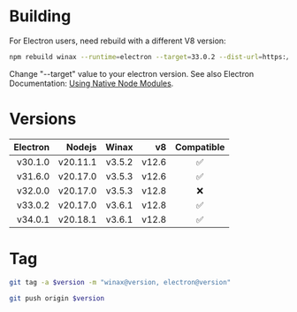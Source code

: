 # Building

For Electron users, need rebuild with a different V8 version:

```bash
npm rebuild winax --runtime=electron --target=33.0.2 --dist-url=https://electronjs.org/headers --build-from-source
```

Change "--target" value to your electron version.
See also Electron Documentation: [Using Native Node Modules](https://electron.atom.io/docs/tutorial/using-native-node-modules/).

# Versions

| Electron |   Nodejs |  Winax |    v8 | Compatible |
| -------: | -------: | -----: | ----: | :--------: |
|  v30.1.0 | v20.11.1 | v3.5.2 | v12.6 |     ✅     |
|  v31.6.0 | v20.17.0 | v3.5.3 | v12.6 |     ✅     |
|  v32.0.0 | v20.17.0 | v3.5.3 | v12.8 |     ❌     |
|  v33.0.2 | v20.17.0 | v3.6.1 | v12.8 |     ✅     |
|  v34.0.1 | v20.18.1 | v3.6.1 | v12.8 |     ✅     |

# Tag

```bash
git tag -a $version -m "winax@version, electron@version"
```

```bash
git push origin $version
```
